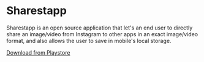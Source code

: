 # Sharestapp

Sharestapp is an open source application that let's an end user to directly share an image/video from Instagram to other apps in an exact image/video format, and also allows the user to save in mobile's local storage.

<a href="https://play.google.com/store/apps/details?id=com.princeappstudio.sharestapp">Download from Playstore</a>
